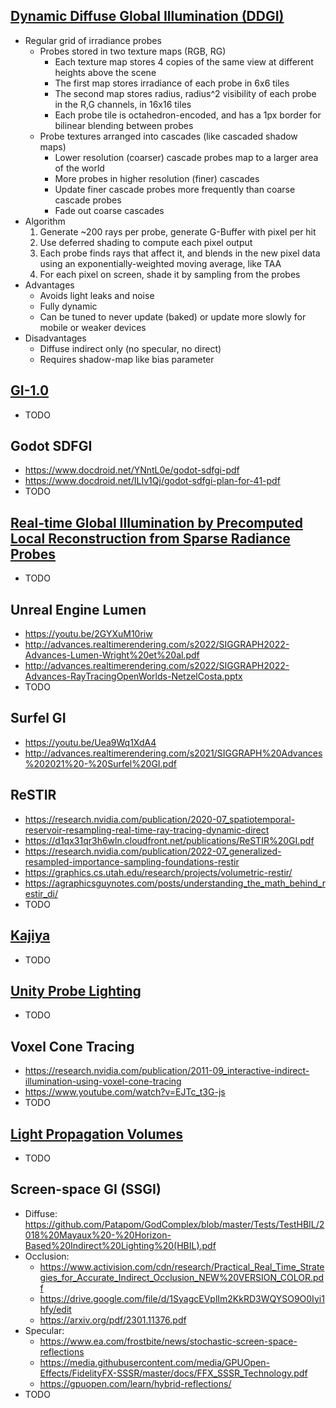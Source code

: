 ## [Dynamic Diffuse Global Illumination (DDGI)](https://morgan3d.github.io/articles/2019-04-01-ddgi/)
* Regular grid of irradiance probes
    * Probes stored in two texture maps (RGB, RG)
        * Each texture map stores 4 copies of the same view at different heights above the scene
        * The first map stores irradiance of each probe in 6x6 tiles
        * The second map stores radius, radius^2 visibility of each probe in the R,G channels, in 16x16 tiles
        * Each probe tile is octahedron-encoded, and has a 1px border for bilinear blending between probes
    * Probe textures arranged into cascades (like cascaded shadow maps)
        * Lower resolution (coarser) cascade probes map to a larger area of the world
        * More probes in higher resolution (finer) cascades
        * Update finer cascade probes more frequently than coarse cascade probes
        * Fade out coarse cascades
* Algorithm
    1. Generate ~200 rays per probe, generate G-Buffer with pixel per hit
    2. Use deferred shading to compute each pixel output
    3. Each probe finds rays that affect it, and blends in the new pixel data using an exponentially-weighted moving average, like TAA
    4. For each pixel on screen, shade it by sampling from the probes
* Advantages
    * Avoids light leaks and noise
    * Fully dynamic
    * Can be tuned to never update (baked) or update more slowly for mobile or weaker devices
* Disadvantages
    * Diffuse indirect only (no specular, no direct)
    * Requires shadow-map like bias parameter

## [GI-1.0](https://gpuopen.com/download/publications/GPUOpen2022_GI1_0.pdf)
* TODO

## Godot SDFGI
* https://www.docdroid.net/YNntL0e/godot-sdfgi-pdf
* https://www.docdroid.net/ILIv1Qj/godot-sdfgi-plan-for-41-pdf
* TODO

## [Real-time Global Illumination by Precomputed Local Reconstruction from Sparse Radiance Probes](https://arisilvennoinen.github.io/Projects/RTGI/index.html)
* TODO

## Unreal Engine Lumen
* https://youtu.be/2GYXuM10riw
* http://advances.realtimerendering.com/s2022/SIGGRAPH2022-Advances-Lumen-Wright%20et%20al.pdf
* http://advances.realtimerendering.com/s2022/SIGGRAPH2022-Advances-RayTracingOpenWorlds-NetzelCosta.pptx
* TODO

## Surfel GI
* https://youtu.be/Uea9Wq1XdA4
* http://advances.realtimerendering.com/s2021/SIGGRAPH%20Advances%202021%20-%20Surfel%20GI.pdf

## ReSTIR
* https://research.nvidia.com/publication/2020-07_spatiotemporal-reservoir-resampling-real-time-ray-tracing-dynamic-direct
* https://d1qx31qr3h6wln.cloudfront.net/publications/ReSTIR%20GI.pdf
* https://research.nvidia.com/publication/2022-07_generalized-resampled-importance-sampling-foundations-restir
* https://graphics.cs.utah.edu/research/projects/volumetric-restir/
* https://agraphicsguynotes.com/posts/understanding_the_math_behind_restir_di/
* TODO

## [Kajiya](https://github.com/EmbarkStudios/kajiya/blob/main/docs/gi-overview.md)
* TODO

## [Unity Probe Lighting](http://advances.realtimerendering.com/s2022/SIGGRAPH2022-Advances-Enemies-Ciardi%20et%20al.pdf)
* TODO

## Voxel Cone Tracing
* https://research.nvidia.com/publication/2011-09_interactive-indirect-illumination-using-voxel-cone-tracing
* https://www.youtube.com/watch?v=EJTc_t3G-js
* TODO

## [Light Propagation Volumes](https://www.advances.realtimerendering.com/s2009/Light_Propagation_Volumes.pdf)
* TODO

## Screen-space GI (SSGI)
* Diffuse: https://github.com/Patapom/GodComplex/blob/master/Tests/TestHBIL/2018%20Mayaux%20-%20Horizon-Based%20Indirect%20Lighting%20(HBIL).pdf
* Occlusion:
    * https://www.activision.com/cdn/research/Practical_Real_Time_Strategies_for_Accurate_Indirect_Occlusion_NEW%20VERSION_COLOR.pdf
    * https://drive.google.com/file/d/1SyagcEVplIm2KkRD3WQYSO9O0Iyi1hfy/edit
    * https://arxiv.org/pdf/2301.11376.pdf
* Specular:
    * https://www.ea.com/frostbite/news/stochastic-screen-space-reflections
    * https://media.githubusercontent.com/media/GPUOpen-Effects/FidelityFX-SSSR/master/docs/FFX_SSSR_Technology.pdf
    * https://gpuopen.com/learn/hybrid-reflections/
* TODO
